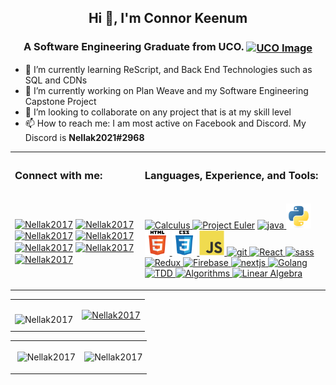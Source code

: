
## <p align="center"> Hi 👋, I'm Connor Keenum </p> ##
### <p align="center"> A Software Engineering Graduate from UCO. <a href="https://www.uco.edu" target="blank"><img align="center" src="https://www.uco.edu/favicon.ico" alt="UCO Image" height="30" width="30" /></a></p> ###

- 🌱 I’m currently learning ReScript, and Back End Technologies such as SQL and CDNs
- 🔭 I’m currently working on Plan Weave and my Software Engineering Capstone Project
- 👯 I’m looking to collaborate on any project that is at my skill level 
- 📫 How to reach me: I am most active on Facebook and Discord. My Discord is __Nellak2021#2968__

<table>
  <tr>
    <th>
      <h3 align="left">Connect with me:</h3>
    </th>
    <th>
      <h3 align="left">Languages, Experience, and Tools:</h3>
    </th>
  </tr>
  <tr>
    <td>
      <p align="left">
        <a href="https://www.facebook.com/connor.keenum" target="blank"><img align="center" src="https://cdn.cdnlogo.com/logos/f/91/facebook-icon.svg" alt="Nellak2017" height="30" width="40" /></a>
        <a href="https://www.linkedin.com/in/connor-keenum/" target="blank"><img align="center" src="https://raw.githubusercontent.com/rahuldkjain/github-profile-readme-generator/master/src/images/icons/Social/linked-in-alt.svg" alt="Nellak2017" height="30" width="40" /></a>
        <a href="https://codepen.io/nellak2017" target="blank"><img align="center" src="https://raw.githubusercontent.com/rahuldkjain/github-profile-readme-generator/master/src/images/icons/Social/codepen.svg" alt="Nellak2017" height="30" width="40" /></a>
        <a href="https://www.hackerrank.com/nellakprime" target="blank"><img align="center" src="https://raw.githubusercontent.com/rahuldkjain/github-profile-readme-generator/master/src/images/icons/Social/hackerrank.svg" alt="Nellak2017" height="30" width="40" /></a>
        <a href="https://leetcode.com/Nellak2020/" target="blank"><img align="center" src="https://assets.leetcode.com/static_assets/public/icons/favicon.ico" alt="Nellak2017" height="30" width="40" /></a>
        <a href="https://twitter.com/ConnorKeenum" target="blank"><img align="center" src="https://raw.githubusercontent.com/rahuldkjain/github-profile-readme-generator/master/src/images/icons/Social/twitter.svg" alt="Nellak2017" height="30" width="40" /></a>
        <a href="https://stackoverflow.com/users/12705696/connor-keenum" target="blank"><img align="center" src="https://raw.githubusercontent.com/rahuldkjain/github-profile-readme-generator/master/src/images/icons/Social/stack-overflow.svg" alt="Nellak2017" height="30" width="40" /></a>
      </p>
    </td>
    <td>
      <p align="left"> 
        <a href="https://en.wikipedia.org/wiki/Calculus" target="_blank"> <img src="https://en-academic.com/pictures/enwiki/84/Tangent_to_a_curve.svg" alt="Calculus" width="40" height="40"/> </a>
        <a href="https://projecteuler.net/about" target="_blank"><img src="https://projecteuler.net/favicons/favicon-32x32.png" alt="Project Euler" height="40" width="40" /></a>
        <a href="https://www.java.com/en/" target="_blank"> <img src="https://cdn.cdnlogo.com/logos/j/2/java.svg" alt="java" width="40" height="40"/> </a>
        <a href="https://www.python.org" target="_blank"> <img src="https://raw.githubusercontent.com/devicons/devicon/master/icons/python/python-original.svg" alt="python" width="40" height="40"/> </a> 
        <a href="https://www.w3.org/html/" target="_blank"> <img src="https://raw.githubusercontent.com/devicons/devicon/master/icons/html5/html5-original-wordmark.svg" alt="html5" width="40" height="40"/> </a>
        <a href="https://www.w3schools.com/css/" target="_blank"> <img src="https://raw.githubusercontent.com/devicons/devicon/master/icons/css3/css3-original-wordmark.svg" alt="css3" width="40" height="40"/> </a> 
        <a href="https://developer.mozilla.org/en-US/docs/Web/JavaScript" target="_blank"> <img src="https://raw.githubusercontent.com/devicons/devicon/master/icons/javascript/javascript-original.svg" alt="javascript" width="40" height="40"/> </a> 
        <a href="https://git-scm.com/" target="_blank"> <img src="https://www.vectorlogo.zone/logos/git-scm/git-scm-icon.svg" alt="git" width="40" height="40"/> </a>
        <a href="https://reactjs.org/" target="_blank"> <img src="https://reactjs.org/favicon.ico" alt="React" width="40" height="40"/> </a> 
        <a href="https://styled-components.com/" target="_blank"> <img src="https://styled-components.com/logo.png" alt="sass" width="40" height="40"/> </a>
        <a href="https://redux.js.org/" target="_blank"> <img src="https://cdn.cdnlogo.com/logos/r/69/redux.svg" alt="Redux" width="40" height="40"/> </a>  
        <a href="https://firebase.google.com/" target="_blank"> <img src="https://www.gstatic.com/devrel-devsite/prod/vfe91fb476857baf3af253bcf26a4ee5d17e521f41e429379c0c2f0dd1eb46e1b/firebase/images/favicon.png" alt="Firebase" width="40" height="40"/> </a>
        <!--<a href="https://www.sanity.io/" target="_blank"> <img src="https://www.sanity.io/static/images/favicons/favicon-96x96.png" alt="Sanity.Io" width="40" height="40"/> </a>
        <a href="https://www.typescriptlang.org/" target="_blank"> <img src="https://www.typescriptlang.org/favicon-32x32.png?v=8944a05a8b601855de116c8a56d3b3ae" alt="TypeScript" width="40" height="40"/> </a>
        -->
        <a href="https://nextjs.org/" target="_blank"> <img src="https://nextjs.org/static/favicon/favicon-32x32.png" alt="nextjs" width="40" height="40"/> </a>
        <a href="https://go.dev/" target="_blank"> <img src="https://go.dev/images/go-logo-blue.svg" alt="Golang" width="40" height="40"/> </a>
        <!--<a href="https://graphql.org/" target="_blank"> <img src="https://graphql.org/img/logo.svg" alt="GraphQL" width="40" height="40"/> </a>
        <a href="https://www.mongodb.com/" target="_blank"> <img src="https://www.mongodb.com/assets/images/global/favicon.ico" alt="MongoDB" width="40" height="40"/> </a>
        <a href="https://www.tensorflow.org/" target="_blank"> <img src="https://www.gstatic.com/devrel-devsite/prod/vfe91fb476857baf3af253bcf26a4ee5d17e521f41e429379c0c2f0dd1eb46e1b/tensorflow/images/favicon.png" alt="TensorFlow" width="40" height="40"/> </a>
        <a href="https://mobx.js.org/" target="_blank"> <img src="https://mobx.js.org/assets/mobx.png" alt="mobx" width="40" height="40"/> </a>
        -->
        <a href="https://en.wikipedia.org/wiki/Test-driven_development" target="_blank"> <img src="https://miro.medium.com/max/1033/1*RieLfIqg9CGCVmENxDuByA.png" alt="TDD" width="40" height="40"/> </a>
        <!--<a href="https://expressjs.com/" target="_blank"> <img src="https://expressjs.com/images/favicon.png" alt="expressjs" width="40" height="40"/> </a>
        <a href="https://www.nginx.com/" target="_blank"> <img src="https://www.nginx.com/wp-content/uploads/2019/10/favicon-64x46.ico" alt="nginx" width="40" height="40"/> </a>
        <a href="https://www.docker.com/" target="_blank"> <img src="https://www.docker.com/sites/default/files/d8/Docker-R-Logo-08-2018-Monochomatic-RGB_Moby-x1.png" alt="docker" width="40" height="40"/> </a>
        -->
        <a href="https://github.com/TheAlgorithms/" target="_blank"> <img src="https://avatars.githubusercontent.com/u/20487725?s=200&v=4" alt="Algorithms" width="40" height="40"/> </a>
        <!-- <a href="https://flutter.dev/" target="_blank"> <img src="https://storage.googleapis.com/cms-storage-bucket/4fd0db61df0567c0f352.png" alt="Flutter" width="40" height="40"/> </a>
        <a href="https://kotlinlang.org/" target="_blank"> <img src="https://kotlinlang.org/assets/images/favicon.svg?&v=8607ff59d5296c7642ecd72bd3daa79b" alt="Kotlin" width="40" height="40"/> </a>
        <a href="https://en.wikipedia.org/wiki/Statistics" target="_blank"> <img src="https://upload.wikimedia.org/wikipedia/commons/thumb/4/40/Fisher_iris_versicolor_sepalwidth.svg/100px-Fisher_iris_versicolor_sepalwidth.svg.png" alt="Statistics" width="40" height="40"/> </a>
         -->
        <a href="https://en.wikipedia.org/wiki/Linear_algebra" target="_blank"> <img src="https://upload.wikimedia.org/wikipedia/commons/thumb/2/2f/Linear_subspaces_with_shading.svg/250px-Linear_subspaces_with_shading.svg.png" alt="Linear Algebra" width="40" height="40"/> </a>
    </td>
  </tr>
</table>

<table>
  <td>
    <p><img align="left" src="https://github-readme-stats.vercel.app/api/top-langs?username=Nellak2017&show_icons=true&locale=en&layout=compact&bg_color=00000000&text_color=808080" alt="Nellak2017" /></p>
  </td>
  <td>
    <p align="left"> <a href="#nolink"><img src="https://github-profile-trophy.vercel.app/?username=Nellak2017&no-bg=true" alt="Nellak2017" /></a> </p>
  </td>
</table>
<table>
  <td>
    <p>&nbsp;<img align="center" src="https://github-readme-stats.vercel.app/api?username=Nellak2017&show_icons=true&locale=en&bg_color=00000000&text_color=808080" alt="Nellak2017" /></p>
  </td>
  <td>
    <p><img align="center" src="https://github-readme-streak-stats.herokuapp.com/?user=Nellak2017&background=00000000&currStreakNum=gray&sideNums=gray&currStreakLabel=gray&sideLabels=gray&dates=gray" alt="Nellak2017" /></p>
  </td>
</table>
<!--
**Nellak2017/Nellak2017** is a ✨ _special_ ✨ repository because its `README.md` (this file) appears on your GitHub profile.

Here are some ideas to get you started:

- 🔭 I’m currently working on ...
- 🌱 I’m currently learning ...
- 👯 I’m looking to collaborate on ...
- 🤔 I’m looking for help with ...
- 💬 Ask me about ...
- 📫 How to reach me: ...
- 😄 Pronouns: ...
- ⚡ Fun fact: ...
-->
